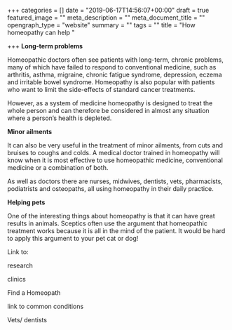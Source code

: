 +++
categories = []
date = "2019-06-17T14:56:07+00:00"
draft = true
featured_image = ""
meta_description = ""
meta_document_title = ""
opengraph_type = "website"
summary = ""
tags = ""
title = "How homeopathy can help "

+++
**Long-term problems**

Homeopathic doctors often see patients with long-term, chronic problems, many of which have failed to respond to conventional medicine, such as arthritis, asthma, migraine, chronic fatigue syndrome, depression, eczema and irritable bowel syndrome. Homeopathy is also popular with patients who want to limit the side-effects of standard cancer treatments. 

However, as a system of medicine homeopathy is designed to treat the whole person and can therefore be considered in almost any situation where a person’s health is depleted. 

**Minor ailments**  

It can also be very useful in the treatment of minor ailments, from cuts and bruises to coughs and colds. A medical doctor trained in homeopathy will know when it is most effective to use homeopathic medicine, conventional medicine or a combination of both.

As well as doctors there are nurses, midwives, dentists, vets, pharmacists, podiatrists and osteopaths, all using homeopathy in their daily practice.

**Helping pets**

One of the interesting things about homeopathy is that it can have great results in animals. Sceptics often use the argument that homeopathic treatment works because it is all in the mind of the patient. It would be hard to apply this argument to your pet cat or dog!

Link to:

research

clinics

Find a Homeopath

link to common conditions

  
Vets/ dentists